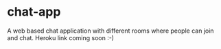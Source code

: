 # chat-app
A web based chat application with different rooms where people can join and chat.
Heroku link coming soon :-)
